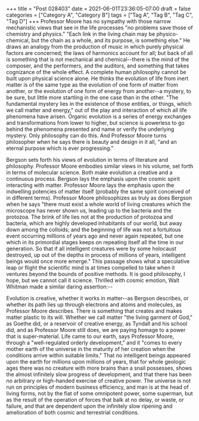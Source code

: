 +++
title = "Post 028403"
date = 2021-06-01T23:36:05-07:00
draft = false
categories = ["Category A", "Category B"]
tags = ["Tag A", "Tag B", "Tag C", "Tag D"]
+++
Professor Moore has no sympathy with those narrow mechanistic views that see in the life processes "no problems save those of chemistry and physics." "Each link in the living chain may be physico-chemical, but the chain as a whole, and its purpose, is something else." He draws an analogy from the production of music in which purely physical factors are concerned; the laws of harmonics account for all; but back of all is something that is not mechanical and chemical--there is the mind of the composer, and the performers, and the auditors, and something that takes cognizance of the whole effect. A complete human philosophy cannot be built upon physical science alone. He thinks the evolution of life from inert matter is of the same type as the evolution of one form of matter from another, or the evolution of one form of energy from another--a mystery, to be sure, but little more startling in the one case than in the other. "The fundamental mystery lies in the existence of those entities, or things, which we call matter and energy," out of the play and interaction of which all life phenomena have arisen. Organic evolution is a series of energy exchanges and transformations from lower to higher, but science is powerless to go behind the phenomena presented and name or verify the underlying mystery. Only philosophy can do this. And Professor Moore turns philosopher when he says there is beauty and design in it all, "and an eternal purpose which is ever progressing."

Bergson sets forth his views of evolution in terms of literature and philosophy. Professor Moore embodies similar views in his volume, set forth in terms of molecular science. Both make evolution a creative and a continuous process. Bergson lays the emphasis upon the cosmic spirit interacting with matter. Professor Moore lays the emphasis upon the indwelling potencies of matter itself (probably the same spirit conceived of in different terms). Professor Moore philosophizes as truly as does Bergson when he says "there must exist a whole world of living creatures which the microscope has never shown us, leading up to the bacteria and the protozoa. The brink of life lies not at the production of protozoa and bacteria, which are highly developed inhabitants of our world, but away down among the colloids; and the beginning of life was not a fortuitous event occurring millions of years ago and never again repeated, but one which in its primordial stages keeps on repeating itself all the time in our generation. So that if all intelligent creatures were by some holocaust destroyed, up out of the depths in process of millions of years, intelligent beings would once more emerge." This passage shows what a speculative leap or flight the scientific mind is at times compelled to take when it ventures beyond the bounds of positive methods. It is good philosophy, I hope, but we cannot call it science. Thrilled with cosmic emotion, Walt Whitman made a similar daring assertion:--

Evolution is creative, whether it works in matter--as Bergson describes, or whether its path lies up through electrons and atoms and molecules, as Professor Moore describes. There is something that creates and makes matter plastic to its will. Whether we call matter "the living garment of God," as Goethe did, or a reservoir of creative energy, as Tyndall and his school did, and as Professor Moore still does, we are paying homage to a power that is super-material. Life came to our earth, says Professor Moore, through a "well-regulated orderly development," and it "comes to every mother earth of the universe in the maturity of her creation when the conditions arrive within suitable limits." That no intelligent beings appeared upon the earth for millions upon millions of years, that for whole geologic ages there was no creature with more brains than a snail possesses, shows the almost infinitely slow progress of development, and that there has been no arbitrary or high-handed exercise of creative power. The universe is not run on principles of modern business efficiency, and man is at the head of living forms, not by the fiat of some omnipotent power, some superman, but as the result of the operation of forces that balk at no delay, or waste, or failure, and that are dependent upon the infinitely slow ripening and amelioration of both cosmic and terrestrial conditions.
